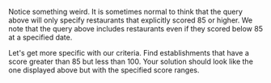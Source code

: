 Notice something weird. It is sometimes normal to think that the query above
will only specify restaurants that explicitly scored 85 or higher. We note
that the query above includes restaurants even if they scored below 85 at
a specified date.

Let's get more specific with our criteria. Find establishments that have
a score greater than 85 but less than 100. Your solution should look like
the one displayed above but with the specified score ranges.